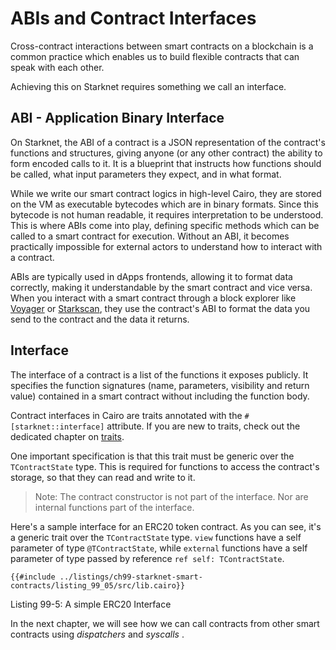 # ABIs and Contract Interfaces

Cross-contract interactions between smart contracts on a blockchain is a common practice which enables us to build flexible contracts that can speak with each other.

Achieving this on Starknet requires something we call an interface.

## ABI - Application Binary Interface

On Starknet, the ABI of a contract is a JSON representation of the contract's functions and structures, giving anyone (or any other contract) the ability to form encoded calls to it. It is a blueprint that instructs how functions should be called, what input parameters they expect, and in what format.

While we write our smart contract logics in high-level Cairo, they are stored on the VM as executable bytecodes which are in binary formats. Since this bytecode is not human readable, it requires interpretation to be understood. This is where ABIs come into play, defining specific methods which can be called to a smart contract for execution. Without an ABI, it becomes practically impossible for external actors to understand how to interact with a contract.

ABIs are typically used in dApps frontends, allowing it to format data correctly, making it understandable by the smart contract and vice versa. When you interact with a smart contract through a block explorer like [Voyager](https://voyager.online/) or [Starkscan](https://starkscan.co/), they use the contract's ABI to format the data you send to the contract and the data it returns.

## Interface

The interface of a contract is a list of the functions it exposes publicly.
It specifies the function signatures (name, parameters, visibility and return value) contained in a smart contract without including the function body.

Contract interfaces in Cairo are traits annotated with the `#[starknet::interface]` attribute. If you are new to traits, check out the dedicated chapter on [traits](./ch08-02-traits-in-cairo.md).

One important specification is that this trait must be generic over the `TContractState` type. This is required for functions to access the contract's storage, so that they can read and write to it.

> Note: The contract constructor is not part of the interface. Nor are internal functions part of the interface.

Here's a sample interface for an ERC20 token contract. As you can see, it's a generic trait over the `TContractState` type. `view` functions have a self parameter of type `@TContractState`, while `external` functions have a self parameter of type passed by reference `ref self: TContractState`.

```rust,noplayground
{{#include ../listings/ch99-starknet-smart-contracts/listing_99_05/src/lib.cairo}}
```

<span class="caption">Listing 99-5: A simple ERC20 Interface</span>

In the next chapter, we will see how we can call contracts from other smart contracts using _dispatchers_ and _syscalls_ .
